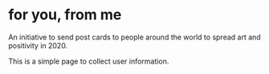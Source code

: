 # for you, from me

An initiative to send post cards to people around the world to spread art and positivity in 2020. 

This is a simple page to collect user information.